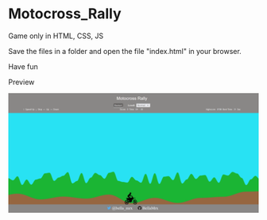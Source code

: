 # Motocross_Rally
 Game only in HTML, CSS, JS

 Save the files in a folder and open the file "index.html" in your browser.
 

 Have fun

 Preview

![Preview](images/PreviewMotocrossRally.PNG)

